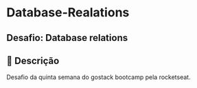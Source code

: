 # Database-Realations

## Desafio: Database relations

## :pushpin: Descrição

Desafio da quinta semana do gostack bootcamp pela rocketseat.
